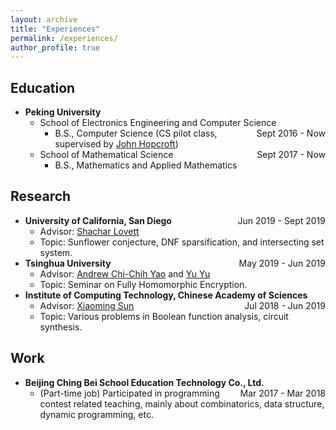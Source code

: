 ```yaml
---
layout: archive
title: "Experiences"
permalink: /experiences/
author_profile: true
---
```


## Education

* <b>Peking University</b>
    * School of Electronics Engineering and Computer Science <span style="float:right;"> Sept 2016 - Now </span>
        * B.S., Computer Science (CS pilot class, supervised by [John Hopcroft](http://www.cs.cornell.edu/jeh/))
    * School of Mathematical Science <span style="float:right;"> Sept 2017 - Now </span>
        * B.S., Mathematics and Applied Mathematics

## Research 

* <b>University of California, San Diego</b> <span style="float:right;"> Jun 2019 - Sept 2019 </span>
    * Advisor: [Shachar Lovett](https://cseweb.ucsd.edu/~slovett/home.html)
    * Topic: Sunflower conjecture, DNF sparsification, and intersecting set system.
* <b>Tsinghua University</b> <span style="float:right;"> May 2019 - Jun 2019 </span>
    * Advisor: [Andrew Chi-Chih Yao](http://iiis.tsinghua.edu.cn/yao/) and [Yu Yu](http://yuyu.hk/)
    * Topic: Seminar on Fully Homomorphic Encryption.
* <b>Institute of Computing Technology, Chinese Academy of Sciences</b> <span style="float:right;"> Jul 2018 - Jun 2019 </span>
    * Advisor: [Xiaoming Sun](http://www.carch.ac.cn/~xmsun/xmsun.htm)
    * Topic: Various problems in Boolean function analysis, circuit synthesis.

## Work

* <b>Beijing Ching Bei School Education Technology Co., Ltd.</b> <span style="float:right;"> Mar 2017 - Mar 2018 </span>
    * (Part-time job) Participated in programming contest related teaching, mainly about combinatorics, data structure, dynamic programming, etc.
